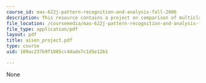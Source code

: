 ```yaml
---
course_id: mas-622j-pattern-recognition-and-analysis-fall-2006
description: This resource contains a project on comparison of multiclass SVM methods.
file_location: /coursemedia/mas-622j-pattern-recognition-and-analysis-fall-2006/109ac237b9f1885cc4dade7c1d5e12b1_aisen_project.pdf
file_type: application/pdf
layout: pdf
title: aisen_project.pdf
type: course
uid: 109ac237b9f1885cc4dade7c1d5e12b1

---
```

None